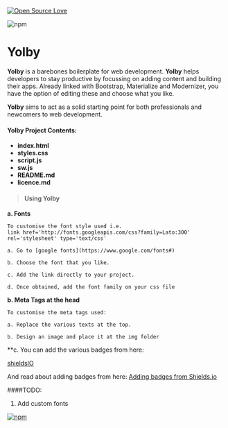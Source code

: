 [![Open Source Love](https://badges.frapsoft.com/os/v2/open-source-200x33.png?v=103)](https://github.com/ellerbrock/open-source-badge/)  


![npm](https://img.shields.io/badge/Yolby-version--1-brightgreen.svg?style=flat-square)

# Yolby
  **Yolby** is a barebones boilerplate for web development.
  **Yolby** helps developers to stay productive by focussing on adding content and building their apps.
  Already linked with Bootstrap, Materialize and Modernizer, you have the option of editing these and choose what you like.

 **Yolby** aims to act as a solid starting point for both professionals and newcomers to web development.

 #### Yolby Project Contents:

  - **index.html**
  - **styles.css**
  - **script.js**
  - **sw.js**
  - **README.md**
  - **licence.md**


> #### Using Yolby

**a. Fonts**

```
To customise the font style used i.e.
link href='http://fonts.googleapis.com/css?family=Lato:300' rel='stylesheet' type='text/css'

a. Go to [google fonts](https://www.google.com/fonts#)

b. Choose the font that you like. 

c. Add the link directly to your project.

d. Once obtained, add the font family on your css file
```

**b. Meta Tags at the head**

```
To customise the meta tags used:

a. Replace the various texts at the top.

b. Design an image and place it at the img folder

```

**c. You can add the various badges from here:  

[shieldsIO](https://shields.io/)

And read about adding badges from here: [Adding badges from Shields.io](https://github.com/badges/shields/blob/master/doc/TUTORIAL.md)

####TODO:
1. Add custom fonts

[![npm](https://img.shields.io/npm/l/express.svg?maxAge=2592000)](https://github.com/tamzi/Yolby/blob/master/LICENSE)